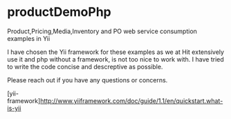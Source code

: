 # productDemoPhp
Product,Pricing,Media,Inventory and PO web service consumption examples in Yii


I have chosen the Yii framework for these examples as we at Hit extensively use it and php without a framework, is not too nice to work with. I have tried to write the code concise and descreptive as possible.

Please reach out if you have any questions or concerns.

[demo-ref]:http://ds.hitpromo.net/site/testProductData
[yii-framework]http://www.yiiframework.com/doc/guide/1.1/en/quickstart.what-is-yii
